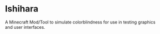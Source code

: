 # Ishihara
A Minecraft Mod/Tool to simulate colorblindness for use in testing graphics and user interfaces.
